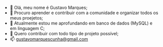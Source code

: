 - 👋 Olá, meu nome é Gustavo Marques;
- 👀 Procuro aprender e contribuir com a comunidade e organizar todos os meus proejetos;
- 🌱 Atualmente estou me aprofundando em banco de dados (MySQL) e em linguagem C;
- 💞️ Quero contribuir com todo tipo de projeto possível;
- 📫 gustavomarquescunha@gmail.com

<!---
GustavoMarquesC/GustavoMarquesC is a ✨ special ✨ repository because its `README.md` (this file) appears on your GitHub profile.
You can click the Preview link to take a look at your changes.
--->
